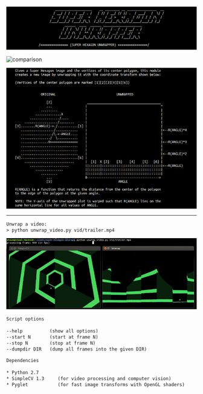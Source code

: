 ![Super Hexagon Unwrapper](img/ascii.png)

![comparison](img/comparison.gif)

![diagram](img/diagram.png)

----

```
Unwrap a video:
> python unwrap_video.py vid/trailer.mp4
```

![screenshot](img/screenshot.jpg)

```
Script options

--help          (show all options)
--start N       (start at frame N)
--stop N        (stop at frame N)
--dumpdir DIR   (dump all frames into the given DIR)
```

```
Dependencies

* Python 2.7
* SimpleCV 1.3     (for video processing and computer vision)
* Pyglet           (for fast image transforms with OpenGL shaders)
```
